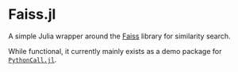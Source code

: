 # Faiss.jl

A simple Julia wrapper around the [Faiss](https://github.com/facebookresearch/Faiss) library for similarity search.

While functional, it currently mainly exists as a demo package for [`PythonCall.jl`](https://github.com/cjdoris/PythonCall.jl).
